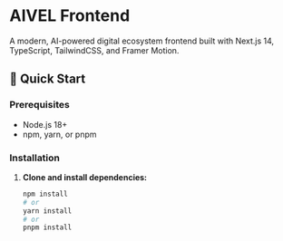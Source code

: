 # AIVEL Frontend

A modern, AI-powered digital ecosystem frontend built with Next.js 14, TypeScript, TailwindCSS, and Framer Motion.

## 🚀 Quick Start

### Prerequisites
- Node.js 18+ 
- npm, yarn, or pnpm

### Installation

1. **Clone and install dependencies:**
   ```bash
   npm install
   # or
   yarn install
   # or
   pnpm install